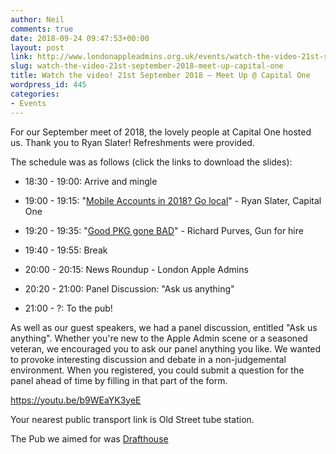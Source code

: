 ```yaml
---
author: Neil
comments: true
date: 2018-09-24 09:47:53+00:00
layout: post
link: http://www.londonappleadmins.org.uk/events/watch-the-video-21st-september-2018-meet-up-capital-one/
slug: watch-the-video-21st-september-2018-meet-up-capital-one
title: Watch the video! 21st September 2018 – Meet Up @ Capital One
wordpress_id: 445
categories:
- Events
---
```


For our September meet of 2018, the lovely people at Capital One hosted us. Thank you to Ryan Slater! Refreshments were provided.

The schedule was as follows (click the links to download the slides):



 	
  * 18:30 - 19:00: Arrive and mingle

 	
  * 19:00 - 19:15: "[Mobile Accounts in 2018? Go local](https://drive.google.com/open?id=1QA69ooonQJUC4rk_JM-xi_b3PQy36E0m)" - Ryan Slater, Capital One

 	
  * 19:20 - 19:35: "[Good PKG gone BAD](https://drive.google.com/open?id=1Oz1j89TYwNfIS2teQKQsg47dJm5cfN68)" - Richard Purves, Gun for hire

 	
  * 19:40 - 19:55: Break

 	
  * 20:00 - 20:15: News Roundup - London Apple Admins

 	
  * 20:20 - 21:00: Panel Discussion: "Ask us anything"

 	
  * 21:00 - ?: To the pub!


As well as our guest speakers, we had a panel discussion, entitled "Ask us anything". Whether you're new to the Apple Admin scene or a seasoned veteran, we encouraged you to ask our panel anything you like. We wanted to provoke interesting discussion and debate in a non-judgemental environment. When you registered, you could submit a question for the panel ahead of time by filling in that part of the form.

https://youtu.be/b9WEaYK3yeE

Your nearest public transport link is Old Street tube station.

The Pub we aimed for was [Drafthouse](https://www.drafthouse.co.uk/locations/old-street)
